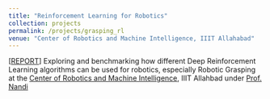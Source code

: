 ```yaml
---
title: "Reinforcement Learning for Robotics"
collection: projects
permalink: /projects/grasping_rl
venue: "Center of Robotics and Machine Intelligence, IIIT Allahabad"
---
```


[[REPORT](../files/IIITA_Internship_Report.pdf)] Exploring and benchmarking how different Deep Reinforcement Learning algorithms can be used for robotics, especially Robotic Grasping at the [Center of Robotics and Machine Intelligence](https://robita.iiita.ac.in/), IIIT Allahbad under [Prof. Nandi](https://sites.google.com/site/gcnandi/)
